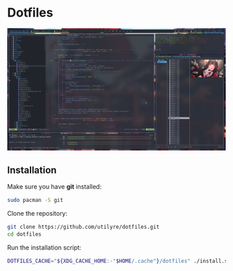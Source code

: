 # Dotfiles

![cover](COVER.png)

## Installation

Make sure you have **git** installed:

```bash
sudo pacman -S git
```

Clone the repository:

```bash
git clone https://github.com/utilyre/dotfiles.git
cd dotfiles
```

Run the installation script:

```bash
DOTFILES_CACHE="${XDG_CACHE_HOME:-"$HOME/.cache"}/dotfiles" ./install.sh
```
